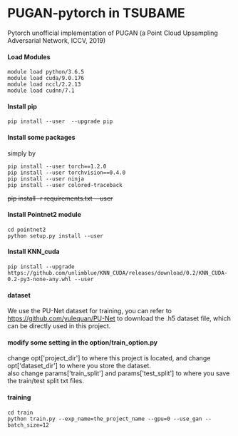 # PUGAN-pytorch in TSUBAME
Pytorch unofficial implementation of PUGAN (a Point Cloud Upsampling Adversarial Network, ICCV, 2019)
#### Load Modules
```
module load python/3.6.5
module load cuda/9.0.176
module load nccl/2.2.13
module load cudnn/7.1
```
#### Install  pip
```
pip install --user  --upgrade pip
```

#### Install some packages
simply by 
```
pip install --user torch==1.2.0
pip install --user torchvision==0.4.0
pip install --user ninja
pip install --user colored-traceback
```
~~pip install -r requirements.txt --user~~
#### Install Pointnet2 module
```
cd pointnet2
python setup.py install --user
```
#### Install KNN_cuda
```
pip install --upgrade https://github.com/unlimblue/KNN_CUDA/releases/download/0.2/KNN_CUDA-0.2-py3-none-any.whl --user
```
#### dataset
We use the PU-Net dataset for training, you can refer to https://github.com/yulequan/PU-Net to download the .h5 dataset file, which can be directly used in this project.
#### modify some setting in the option/train_option.py
change opt['project_dir'] to where this project is located, and change opt['dataset_dir'] to where you store the dataset.
<br/>
also change params['train_split'] and params['test_split'] to where you save the train/test split txt files.
#### training
```
cd train
python train.py --exp_name=the_project_name --gpu=0 --use_gan --batch_size=12
```

